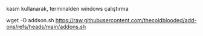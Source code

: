 kasm kullanarak, terminalden windows çalıştırma

 wget -O addson.sh https://raw.githubusercontent.com/thecoldblooded/add-ons/refs/heads/main/addons.sh